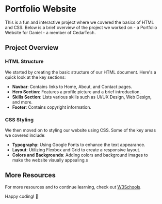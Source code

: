 # Portfolio Website

This is a fun and interactive project where we covered the basics of HTML and CSS. Below is a brief overview of the project we worked on - a Portfolio Website for Daniel - a member of CedarTech.

## Project Overview

### HTML Structure

We started by creating the basic structure of our HTML document. Here's a quick look at the key sections:

- **Navbar**: Contains links to Home, About, and Contact pages.
- **Hero Section**: Features a profile picture and a brief introduction.
- **Skills Section**: Lists various skills such as UI/UX Design, Web Design, and more.
- **Footer**: Contains copyright information.

### CSS Styling

We then moved on to styling our website using CSS. Some of the key areas we covered include:

- **Typography**: Using Google Fonts to enhance the text appearance.
- **Layout**: Utilizing Flexbox and Grid to create a responsive layout.
- **Colors and Backgrounds**: Adding colors and background images to make the website visually appealing.s

## More Resources

For more resources and to continue learning, check out [W3Schools](https://www.w3schools.com/).

Happy coding! 🚀
